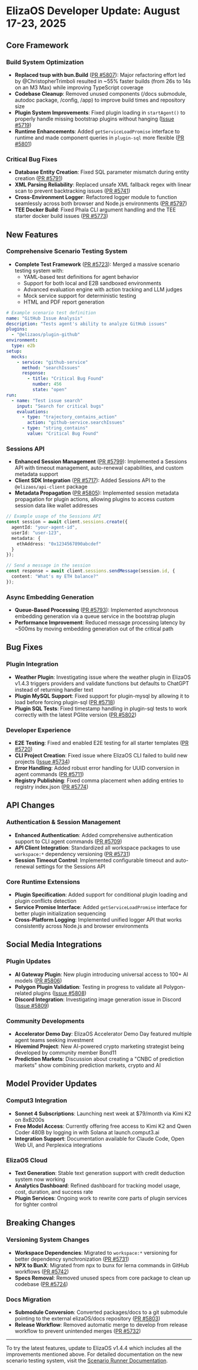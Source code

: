 # ElizaOS Developer Update: August 17-23, 2025

## Core Framework

### Build System Optimization
- **Replaced tsup with bun.Build** ([PR #5807](https://github.com/elizaOS/eliza/pull/5807)): Major refactoring effort led by @ChristopherTrimboli resulted in ~55% faster builds (from 26s to 14s on an M3 Max) while improving TypeScript coverage
- **Codebase Cleanup**: Removed unused components (/docs submodule, autodoc package, /config, /app) to improve build times and repository size
- **Plugin System Improvements**: Fixed plugin loading in `startAgent()` to properly handle missing bootstrap plugins without hanging ([Issue #5719](https://github.com/elizaOS/eliza/issues/5719))
- **Runtime Enhancements**: Added `getServiceLoadPromise` interface to runtime and made component queries in `plugin-sql` more flexible ([PR #5801](https://github.com/elizaOS/eliza/pull/5801))

### Critical Bug Fixes
- **Database Entity Creation**: Fixed SQL parameter mismatch during entity creation ([PR #5791](https://github.com/elizaOS/eliza/pull/5791))
- **XML Parsing Reliability**: Replaced unsafe XML fallback regex with linear scan to prevent backtracking issues ([PR #5741](https://github.com/elizaOS/eliza/pull/5741))
- **Cross-Environment Logger**: Refactored logger module to function seamlessly across both browser and Node.js environments ([PR #5797](https://github.com/elizaOS/eliza/pull/5797))
- **TEE Docker Build**: Fixed Phala CLI argument handling and the TEE starter docker build issues ([PR #5773](https://github.com/elizaOS/eliza/pull/5773))

## New Features

### Comprehensive Scenario Testing System
- **Complete Test Framework** ([PR #5723](https://github.com/elizaOS/eliza/pull/5723)): Merged a massive scenario testing system with:
  - YAML-based test definitions for agent behavior
  - Support for both local and E2B sandboxed environments
  - Advanced evaluation engine with action tracking and LLM judges
  - Mock service support for deterministic testing
  - HTML and PDF report generation

```yaml
# Example scenario test definition
name: "GitHub Issue Analysis"
description: "Tests agent's ability to analyze GitHub issues"
plugins:
  - "@elizaos/plugin-github"
environment:
  type: e2b
setup:
  mocks:
    - service: "github-service"
      method: "searchIssues"
      response:
        - title: "Critical Bug Found"
          number: 456
          state: "open"
run:
  - name: "Test issue search"
    input: "Search for critical bugs"
    evaluations:
      - type: "trajectory_contains_action"
        action: "github-service.searchIssues"
      - type: "string_contains"
        value: "Critical Bug Found"
```

### Sessions API
- **Enhanced Session Management** ([PR #5799](https://github.com/elizaOS/eliza/pull/5799)): Implemented a Sessions API with timeout management, auto-renewal capabilities, and custom metadata support
- **Client SDK Integration** ([PR #5717](https://github.com/elizaOS/eliza/pull/5717)): Added Sessions API to the `@elizaos/api-client` package
- **Metadata Propagation** ([PR #5805](https://github.com/elizaOS/eliza/pull/5805)): Implemented session metadata propagation for plugin actions, allowing plugins to access custom session data like wallet addresses

```typescript
// Example usage of the Sessions API
const session = await client.sessions.create({
  agentId: "your-agent-id",
  userId: "user-123",
  metadata: { 
    ethAddress: "0x1234567890abcdef" 
  }
});

// Send a message in the session
const response = await client.sessions.sendMessage(session.id, {
  content: "What's my ETH balance?"
});
```

### Async Embedding Generation
- **Queue-Based Processing** ([PR #5793](https://github.com/elizaOS/eliza/pull/5793)): Implemented asynchronous embedding generation via a queue service in the bootstrap plugin
- **Performance Improvement**: Reduced message processing latency by ~500ms by moving embedding generation out of the critical path

## Bug Fixes

### Plugin Integration
- **Weather Plugin**: Investigating issue where the weather plugin in ElizaOS v1.4.3 triggers providers and validate functions but defaults to ChatGPT instead of returning handler text
- **Plugin MySQL Support**: Fixed support for plugin-mysql by allowing it to load before forcing plugin-sql ([PR #5718](https://github.com/elizaOS/eliza/pull/5718))
- **Plugin SQL Tests**: Fixed timestamp handling in plugin-sql tests to work correctly with the latest PGlite version ([PR #5802](https://github.com/elizaOS/eliza/pull/5802))

### Developer Experience
- **E2E Testing**: Fixed and enabled E2E testing for all starter templates ([PR #5720](https://github.com/elizaOS/eliza/pull/5720))
- **CLI Project Creation**: Fixed issue where ElizaOS CLI failed to build new projects ([Issue #5734](https://github.com/elizaOS/eliza/issues/5734))
- **Error Handling**: Added robust error handling for UUID conversion in agent commands ([PR #5711](https://github.com/elizaOS/eliza/pull/5711))
- **Registry Publishing**: Fixed comma placement when adding entries to registry index.json ([PR #5774](https://github.com/elizaOS/eliza/pull/5774))

## API Changes

### Authentication & Session Management
- **Enhanced Authentication**: Added comprehensive authentication support to CLI agent commands ([PR #5709](https://github.com/elizaOS/eliza/pull/5709))
- **API Client Integration**: Standardized all workspace packages to use `workspace:*` dependency versioning ([PR #5731](https://github.com/elizaOS/eliza/pull/5731))
- **Session Timeout Control**: Implemented configurable timeout and auto-renewal settings for the Sessions API

### Core Runtime Extensions
- **Plugin Specification**: Added support for conditional plugin loading and plugin conflicts detection
- **Service Promise Interface**: Added `getServiceLoadPromise` interface for better plugin initialization sequencing
- **Cross-Platform Logging**: Implemented unified logger API that works consistently across Node.js and browser environments

## Social Media Integrations

### Plugin Updates
- **AI Gateway Plugin**: New plugin introducing universal access to 100+ AI models ([PR #5806](https://github.com/elizaOS/eliza/pull/5806))
- **Polygon Plugin Validation**: Testing in progress to validate all Polygon-related plugins ([Issue #5808](https://github.com/elizaOS/eliza/issues/5808))
- **Discord Integration**: Investigating image generation issue in Discord ([Issue #5809](https://github.com/elizaOS/eliza/issues/5809))

### Community Developments
- **Accelerator Demo Day**: ElizaOS Accelerator Demo Day featured multiple agent teams seeking investment
- **Hivemind Project**: New AI-powered crypto marketing strategist being developed by community member Bond11
- **Prediction Markets**: Discussion about creating a "CNBC of prediction markets" show combining prediction markets, crypto and AI

## Model Provider Updates

### Comput3 Integration
- **Sonnet 4 Subscriptions**: Launching next week at $79/month via Kimi K2 on 8xB200s
- **Free Model Access**: Currently offering free access to Kimi K2 and Qwen Coder 480B by logging in with Solana at launch.comput3.ai
- **Integration Support**: Documentation available for Claude Code, Open Web UI, and Perplexica integrations

### ElizaOS Cloud
- **Text Generation**: Stable text generation support with credit deduction system now working
- **Analytics Dashboard**: Refined dashboard for tracking model usage, cost, duration, and success rate
- **Plugin Services**: Ongoing work to rewrite core parts of plugin services for tighter control

## Breaking Changes

### Versioning System Changes
- **Workspace Dependencies**: Migrated to `workspace:*` versioning for better dependency synchronization ([PR #5731](https://github.com/elizaOS/eliza/pull/5731))
- **NPX to BunX**: Migrated from npx to bunx for lerna commands in GitHub workflows ([PR #5742](https://github.com/elizaOS/eliza/pull/5742))
- **Specs Removal**: Removed unused specs from core package to clean up codebase ([PR #5724](https://github.com/elizaOS/eliza/pull/5724))

### Docs Migration
- **Submodule Conversion**: Converted packages/docs to a git submodule pointing to the external elizaOS/docs repository ([PR #5803](https://github.com/elizaOS/eliza/pull/5803))
- **Release Workflow**: Removed automatic merge to develop from release workflow to prevent unintended merges ([PR #5732](https://github.com/elizaOS/eliza/pull/5732))

---

To try the latest features, update to ElizaOS v1.4.4 which includes all the improvements mentioned above. For detailed documentation on the new scenario testing system, visit the [Scenario Runner Documentation](https://github.com/elizaOS/eliza/tree/main/packages/cli/src/commands/scenario/docs).